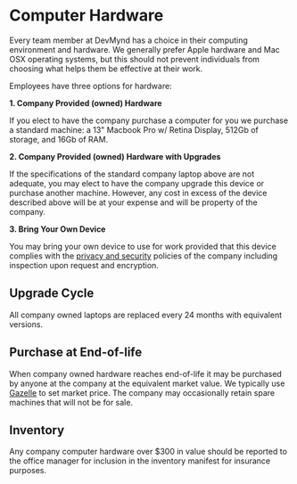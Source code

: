 # Computer Hardware

Every team member at DevMynd has a choice in their computing environment and hardware.  We generally prefer Apple hardware and Mac OSX operating systems, but this should not prevent individuals from choosing what helps them be effective at their work.

Employees have three options for hardware:

**1. Company Provided (owned) Hardware**

If you elect to have the company purchase a computer for you we purchase a standard machine: a 13" Macbook Pro w/ Retina Display, 512Gb of storage, and 16Gb of RAM.

**2. Company Provided (owned) Hardware with Upgrades**

If the specifications of the standard company laptop above are not adequate, you may elect to have the company upgrade this device or purchase another machine. However, any cost in excess of the device described above will be at your expense and will be property of the company.

**3. Bring Your Own Device**

You may bring your own device to use for work provided that this device complies with the [privacy and security](https://github.com/devmynd/handbook/blob/master/Employment%20Policies/Privacy%20and%20Security.md) policies of the company including inspection upon request and encryption.

## Upgrade Cycle

All company owned laptops are replaced every 24 months with equivalent versions.

## Purchase at End-of-life

When company owned hardware reaches end-of-life it may be purchased by anyone at the company at the equivalent market value. We typically use [Gazelle](https://www.gazelle.com/) to set market price. The company may occasionally retain spare machines that will not be for sale.

## Inventory

Any company computer hardware over $300 in value should be reported to the office manager for inclusion in the inventory manifest for insurance purposes.

